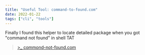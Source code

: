 ```yaml
---
title: "Useful Tool: command-to-found.com"
date: 2022-01-22
tags: ["cli", "tools"]
---
```


Finally I found this helper to locate detailed package when you got "command not
found" in shell TAT

> [\>\_ commond-not-found.com](https://command-not-found.com)

